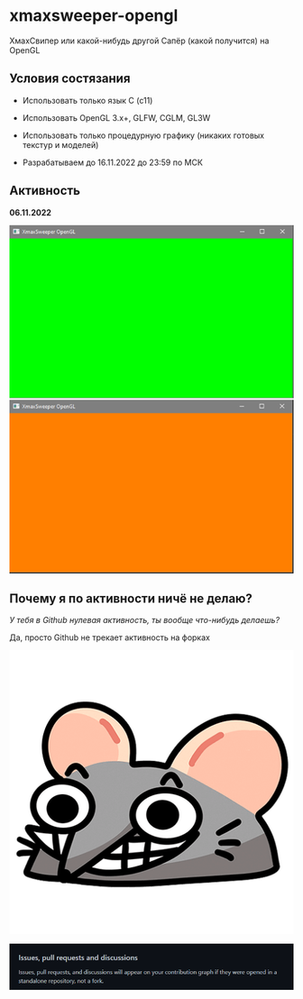 # xmaxsweeper-opengl
ХмахСвипер или какой-нибудь другой Сапёр (какой получится) на OpenGL

## Условия состязания

- Использовать только язык C (c11)

- Использовать OpenGL 3.x+, GLFW, CGLM, GL3W

- Использовать только процедурную графику (никаких готовых текстур и моделей)

- Разрабатываем до 16.11.2022 до 23:59 по МСК

## Активность

**06.11.2022**

![1](./.assets/06.11.2022_1.png)
![2](./.assets/06.11.2022_2.png)

## Почему я по активности ничё не делаю?

*У тебя в Github нулевая активность, ты вообще что-нибудь делаешь?*

Да, просто Github не трекает активность на форках

![Мыш](./.assets/preview.png)

![Github](./.assets/preview-github.png)
